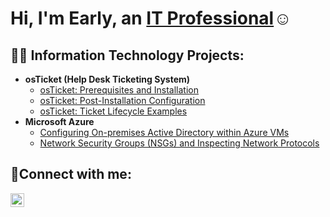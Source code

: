 <h1>Hi, I'm Early, an <a href="https://[ ](https://www.linkedin.com/in/early-mccullum-449b61379/)">IT Professional</a>☺</h1>

<h2>👨‍💻 Information Technology Projects:</h2>

- <b>osTicket (Help Desk Ticketing System)</b>
  - [osTicket: Prerequisites and Installation](https://github.com/Earlymccullum/osticket-prereqs)
  - [osTicket: Post-Installation Configuration](https://github.com/Earlymccullum/post-install-config)
  - [osTicket: Ticket Lifecycle Examples](https://github.com/Earlymccullum/ticket-lifecycle)
- <b>Microsoft Azure</b>
  - [Configuring On-premises Active Directory within Azure VMs](https://github.com/Earlymccullum/configure-ad)
  - [Network Security Groups (NSGs) and Inspecting Network Protocols](https://github.com/Earlymccullum/azure-network-protocols)

<h2>🤳Connect with me:</h2>


[<img align="left" alt="Josh | LinkedIn" width="22px" src="https://cdn.jsdelivr.net/npm/simple-icons@v3/icons/linkedin.svg" />][linkedin]

[linkedin]: https://linkedin.com/in/Josh
